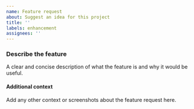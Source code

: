 ```yaml
---
name: Feature request
about: Suggest an idea for this project
title: ''
labels: enhancement
assignees: ''
---
```


<!-- DO NOT SUBMIT SUPPORT REQUESTS OR "HOW TO" QUESTIONS HERE!

If you have a question, start a GitHub Discussion:
https://github.com/pedrolcl/sonivox/discussions

Below is a form that shall help getting relevant information for features together.
Feel free to edit or remove inapplicable/unneeded parts.
-->

### Describe the feature

A clear and concise description of what the feature is and why it would be useful.

#### Additional context

Add any other context or screenshots about the feature request here.
